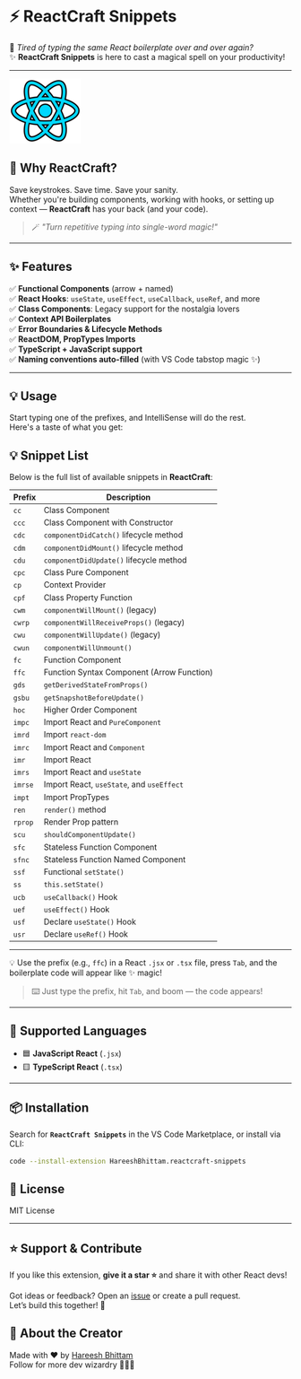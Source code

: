 # ⚡ ReactCraft Snippets

🎯 *Tired of typing the same React boilerplate over and over again?*  
✨ **ReactCraft Snippets** is here to cast a magical spell on your productivity!

---

![ReactCraft Logo](images/logo.png)

## 🚀 Why ReactCraft?

Save keystrokes. Save time. Save your sanity.  
Whether you're building components, working with hooks, or setting up context — **ReactCraft** has your back (and your code).

> 🪄 *"Turn repetitive typing into single-word magic!"*

---

## ✨ Features

✅ **Functional Components** (arrow + named)  
✅ **React Hooks**: `useState`, `useEffect`, `useCallback`, `useRef`, and more  
✅ **Class Components**: Legacy support for the nostalgia lovers  
✅ **Context API Boilerplates**  
✅ **Error Boundaries & Lifecycle Methods**  
✅ **ReactDOM, PropTypes Imports**  
✅ **TypeScript + JavaScript support**  
✅ **Naming conventions auto-filled** (with VS Code tabstop magic ✨)

---

## 💡 Usage

Start typing one of the prefixes, and IntelliSense will do the rest.  
Here's a taste of what you get:

## 💡 Snippet List

Below is the full list of available snippets in **ReactCraft**:

| Prefix  | Description                                               |
|---------|-----------------------------------------------------------|
| `cc`    | Class Component                                           |
| `ccc`   | Class Component with Constructor                          |
| `cdc`   | `componentDidCatch()` lifecycle method                    |
| `cdm`   | `componentDidMount()` lifecycle method                    |
| `cdu`   | `componentDidUpdate()` lifecycle method                   |
| `cpc`   | Class Pure Component                                      |
| `cp`    | Context Provider                                          |
| `cpf`   | Class Property Function                                   |
| `cwm`   | `componentWillMount()` (legacy)                           |
| `cwrp`  | `componentWillReceiveProps()` (legacy)                    |
| `cwu`   | `componentWillUpdate()` (legacy)                          |
| `cwun`  | `componentWillUnmount()`                                  |
| `fc`    | Function Component                                        |
| `ffc`   | Function Syntax Component (Arrow Function)                |
| `gds`   | `getDerivedStateFromProps()`                              |
| `gsbu`  | `getSnapshotBeforeUpdate()`                               |
| `hoc`   | Higher Order Component                                    |
| `impc`  | Import React and `PureComponent`                          |
| `imrd`  | Import `react-dom`                                        |
| `imrc`  | Import React and `Component`                              |
| `imr`   | Import React                                              |
| `imrs`  | Import React and `useState`                               |
| `imrse` | Import React, `useState`, and `useEffect`                 |
| `impt`  | Import PropTypes                                          |
| `ren`   | `render()` method                                         |
| `rprop` | Render Prop pattern                                       |
| `scu`   | `shouldComponentUpdate()`                                 |
| `sfc`   | Stateless Function Component                              |
| `sfnc`  | Stateless Function Named Component                        |
| `ssf`   | Functional `setState()`                                   |
| `ss`    | `this.setState()`                                         |
| `ucb`   | `useCallback()` Hook                                      |
| `uef`   | `useEffect()` Hook                                        |
| `usf`   | Declare `useState()` Hook                                 |
| `usr`   | Declare `useRef()` Hook                                   |

---

💡 Use the prefix (e.g., `ffc`) in a React `.jsx` or `.tsx` file, press `Tab`, and the boilerplate code will appear like ✨ magic!

> ⌨️ Just type the prefix, hit `Tab`, and boom — the code appears!

---

## 🔧 Supported Languages

- 🟦 **JavaScript React** (`.jsx`)
- 🟨 **TypeScript React** (`.tsx`)

---

## 📦 Installation

Search for **`ReactCraft Snippets`** in the VS Code Marketplace, or install via CLI:

```bash
code --install-extension HareeshBhittam.reactcraft-snippets
```

## 📜 License

MIT License

---

## ⭐ Support & Contribute

If you like this extension, **give it a star ⭐** and share it with other React devs!

Got ideas or feedback? Open an [issue](https://github.com/Hareesh108/reactcraft-snippets/issues) or create a pull request.  
Let’s build this together! 💪

## 🔮 About the Creator

Made with ❤️ by [Hareesh Bhittam](https://github.com/Hareesh108)  
Follow for more dev wizardry 🧙‍♂️✨
